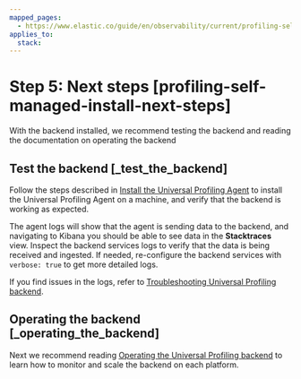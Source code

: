 ```yaml
---
mapped_pages:
  - https://www.elastic.co/guide/en/observability/current/profiling-self-managed-install-next-steps.html
applies_to:
  stack:
---
```


# Step 5: Next steps [profiling-self-managed-install-next-steps]

With the backend installed, we recommend testing the backend and reading the documentation on operating the backend


## Test the backend [_test_the_backend]

Follow the steps described in [Install the Universal Profiling Agent](get-started-with-universal-profiling.md#profiling-install-profiling-agent) to install the Universal Profiling Agent on a machine, and verify that the backend is working as expected.

The agent logs will show that the agent is sending data to the backend, and navigating to Kibana you should be able to see data in the **Stacktraces** view. Inspect the backend services logs to verify that the data is being received and ingested. If needed, re-configure the backend services with `verbose: true` to get more detailed logs.

If you find issues in the logs, refer to [Troubleshooting Universal Profiling backend](/troubleshoot/observability/troubleshoot-your-universal-profiling-agent-deployment/troubleshoot-universal-profiling-backend.md).


## Operating the backend [_operating_the_backend]

Next we recommend reading [Operating the Universal Profiling backend](operate-universal-profiling-backend.md) to learn how to monitor and scale the backend on each platform.
